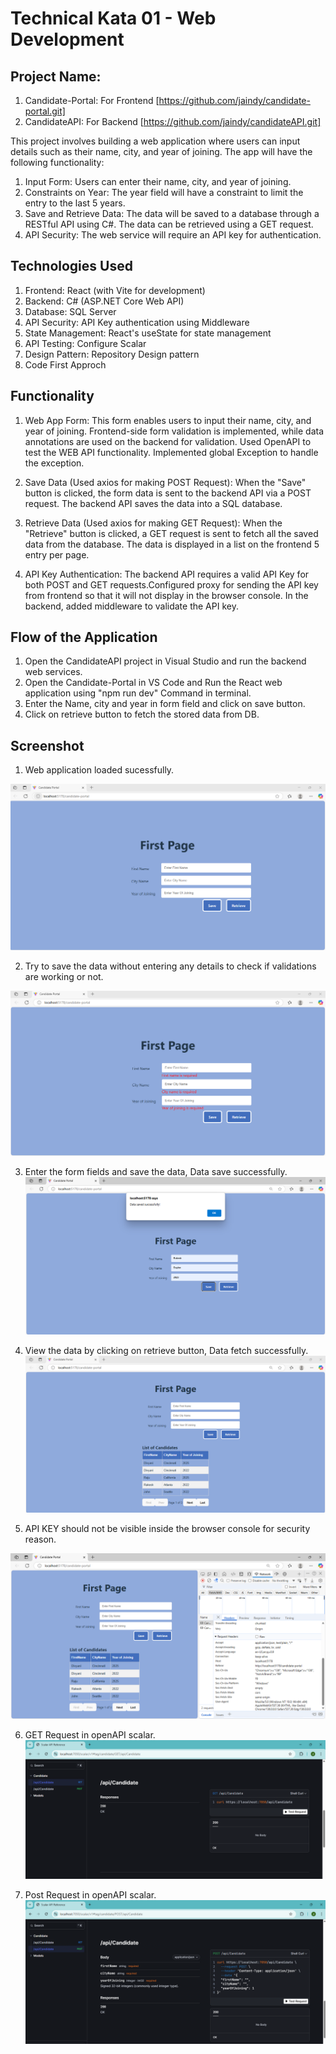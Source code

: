 # Technical Kata 01 - Web Development
## Project Name: 
1. Candidate-Portal: For Frontend [https://github.com/jaindy/candidate-portal.git] 
2. CandidateAPI: For Backend [https://github.com/jaindy/candidateAPI.git] 

This project involves building a web application where users can input details such as their name, city, and year of joining. The app will have the following functionality:
1. Input Form: Users can enter their name, city, and year of joining.
2. Constraints on Year: The year field will have a constraint to limit the entry to the last 5 years.
3. Save and Retrieve Data: The data will be saved to a database through a RESTful API using C#. The data can be retrieved using a GET request.
4. API Security: The web service will require an API key for authentication.

## Technologies Used

1. Frontend: React (with Vite for development)
2. Backend: C# (ASP.NET Core Web API)
3. Database: SQL Server
4. API Security: API Key authentication using Middleware
5. State Management: React's useState for state management
6. API Testing: Configure Scalar
7. Design Pattern: Repository Design pattern
8. Code First Approch

## Functionality 

1. Web App Form:
This form enables users to input their name, city, and year of joining. Frontend-side form validation is implemented, while data annotations are used on the backend for validation. Used OpenAPI to test the WEB API functionality. Implemented global Exception to handle the exception.

2. Save Data (Used axios for making POST Request): 
When the "Save" button is clicked, the form data is sent to the backend API via a POST request. The backend API saves the data into a SQL database.

3. Retrieve Data (Used axios for making GET Request):
When the "Retrieve" button is clicked, a GET request is sent to fetch all the saved data from the database. The data is displayed in a list on the frontend 5 entry per page. 

4. API Key Authentication:
The backend API requires a valid API Key for both POST and GET requests.Configured proxy for sending the API key from frontend so that it will not display in the browser console. In the backend, added middleware to validate the API key.

## Flow of the Application
1. Open the CandidateAPI project in Visual Studio and run the backend web services.
2. Open the Candidate-Portal in VS Code and Run the React web application using "npm run dev" Command in terminal.
3. Enter the Name, city and year in form field and click on save button.
4. Click on retrieve button to fetch the stored data from DB.

## Screenshot
1. Web application loaded sucessfully.
   
![First Page](/Images/HomeScreen.png)

2. Try to save the data without entering any details to check if validations are working or not.
   
![Form Validation](/Images/formValidation.png)

3. Enter the form fields and save the data, Data save successfully.
![Save Data](/Images/SaveData.png)

4. View the data by clicking on retrieve button, Data fetch successfully.
![Retrieve Data](/Images/RetrieveData.png)

5. API KEY should not be visible inside the browser console for security reason.
   
![BrowserConsole HeaderDetails](/Images/BrowserConsole_HeaderDetails.png)

6. GET Request in openAPI scalar.
![GET API](/Images/GETRequest.png)

7. Post Request in openAPI scalar.
![POST API](/Images/PostRequest.png)



